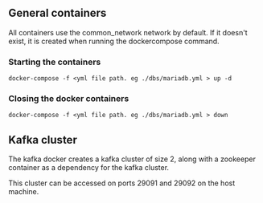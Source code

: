 ## General containers

All containers use the common_network network by default. If it doesn't exist, it is created when running the dockercompose command.

### Starting the containers
`docker-compose -f <yml file path. eg ./dbs/mariadb.yml > up -d` 

### Closing the docker containers
`docker-compose -f <yml file path. eg ./dbs/mariadb.yml > down` 

## Kafka cluster
The kafka docker creates a kafka cluster of size 2, along with a zookeeper container as a dependency for the kafka cluster.

This cluster can be accessed on ports 29091 and 29092 on the host machine.
